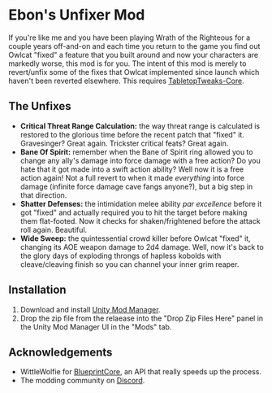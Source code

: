 # Ebon's Unfixer Mod
If you're like me and you have been playing Wrath of the Righteous for a couple years off-and-on and each time you return to the game you find out Owlcat "fixed" a feature that you built around and now your characters are markedly worse, this mod is for you. The intent of this mod is merely to revert/unfix some of the fixes that Owlcat implemented since launch which haven't been reverted elsewhere. This requires [TabletopTweaks-Core](https://github.com/Vek17/TabletopTweaks-Core "TabletopTweaks-Core").

## The Unfixes
* **Critical Threat Range Calculation:** the way threat range is calculated is restored to the glorious time before the recent patch that "fixed" it. Gravesinger? Great again. Trickster critical feats? Great again.
* **Bane Of Spirit:** remember when the Bane of Spirit ring allowed you to change any ally's damage into force damage with a free action? Do you hate that it got made into a swift action ability? Well now it is a free action again! Not a full revert to when it made *everything* into force damage (infinite force damage cave fangs anyone?), but a big step in that direction.
* **Shatter Defenses:** the intimidation melee ability *par excellence* before it got "fixed" and actually required you to hit the target before making them flat-footed. Now it checks for shaken/frightened before the attack roll again. Beautiful.
* **Wide Sweep:** the quintessential crowd killer before Owlcat "fixed" it, changing its AOE weapon damage to 2d4 damage. Well, now it's back to the glory days of exploding throngs of hapless kobolds with cleave/cleaving finish so you can channel your inner grim reaper.

## Installation
1. Download and install [Unity Mod Manager](https://github.com/newman55/unity-mod-manager).
2. Drop the zip file from the relaease into the "Drop Zip Files Here" panel in the Unity Mod Manager UI in the "Mods" tab.

## Acknowledgements
* WittleWolfie for [BlueprintCore](https://github.com/WittleWolfie/WW-Blueprint-Core/tree/main), an API that really speeds up the process.
* The modding community on [Discord](https://discord.com/invite/owlcat).
